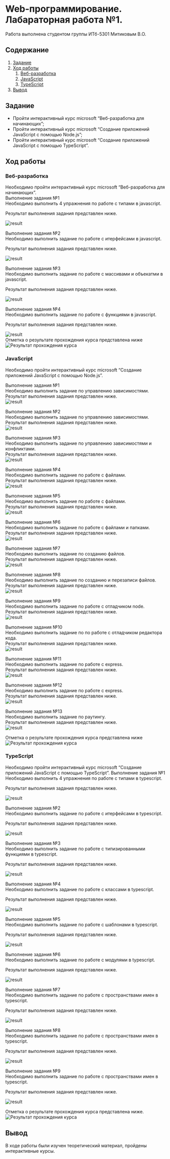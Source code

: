 # Web-программирование. Лабараторная работа №1.

Работа выполнена студентом группы ИТб-5301 Митиковым В.О.

## Содержание
1. [Задание](#задание)
2. [Ход работы](#ход-работы)
	1. [Веб-разработка](#веб-разработка)
	2. [JavaScript](#javascript)
	3. [TypeScript](#typescript)
3. [Вывод](#вывод)

## Задание
- Пройти интерактивный курс microsoft “Веб-разработка для начинающих”;
- Пройти интерактивный курс microsoft “Создание приложений JavaScript с помощью Node.js”;
- Пройти интерактивный курс microsoft “Создание приложений JavaScript с помощью TypeScript”.
## Ход работы  

### Веб-разработка  
Необходимо пройти интерактивный курс microsoft “Веб-разработка для начинающих”.  
Выполнение задания №1  
Необходимо выполнить 4 упражнения по работе с типами в javascript.  

Результат выполнения задания представлен ниже.  

![result](./pics/wp-1/r-w-1.png)  

Выполнение задания №2  
Необходимо выполнить задание по работе с итерфейсами в javascript.

Результат выполнения задания представлен ниже.  

![result](./pics/wp-1/r-w-2.png)  

Выполнение задания №3  
Необходимо выполнить задание по работе с массивами и объекатми в javascript.

Результат выполнения задания представлен ниже.  

![result](./pics/wp-1/r-w-3.png)  

Выполнение задания №4  
Необходимо выполнить задание по работе с функциями в javascript.

Результат выполнения задания представлен ниже.  

![result](./pics/wp-1/r-w-4.png)  
Отметка о результате прохождения курса представлена ниже  
![Результат прохождения курса](./pics/wp-1/113.png)  


### JavaScript
Необходимо пройти интерактивный курс microsoft “Создание приложений JavaScript с помощью Node.js”.  

Выполнение задания №1  
Необходимо выполнить задание по управлению зависимостями.  
Результат выполнения задания представлен ниже.  
![result](./pics/wp-1/n-3.png)  

Выполнение задания №2  
Необходимо выполнить задание по управлению зависимостями.  
Результат выполнения задания представлен ниже.  
![result](./pics/wp-1/n-5.png)  

Выполнение задания №3  
Необходимо выполнить задание по управлению зависимостями и конфликтами.  
Результат выполнения задания представлен ниже.  
![result](./pics/wp-1/n-7.png)  

Выполнение задания №4  
Необходимо выполнить задание по работе с файлами.  
Результат выполнения задания представлен ниже.  
![result](./pics/wp-1/n-f-1.png)  

Выполнение задания №5  
Необходимо выполнить задание по работе с файлами.  
Результат выполнения задания представлен ниже.  
![result](./pics/wp-1/n-f-2.png)  

Выполнение задания №6  
Необходимо выполнить задание по работе с файлами и папками.  
Результат выполнения задания представлен ниже.  
![result](./pics/wp-1/n-f-3.png)  

Выполнение задания №7  
Необходимо выполнить задание по созданию файлов.  
Результат выполнения задания представлен ниже.  
![result](./pics/wp-1/n-f-4.png)  

Выполнение задания №8  
Необходимо выполнить задание по созданию и перезаписи файлов.  
Результат выполнения задания представлен ниже.  
![result](./pics/wp-1/n-f-5.png)  

Выполнение задания №9  
Необходимо выполнить задание по работе с отладчиком node.  
Результат выполнения задания представлен ниже.  
![result](./pics/wp-1/n-d.png)  

Выполнение задания №10  
Необходимо выполнить задание по по работе с отладчиком редактора кода.  
Результат выполнения задания представлен ниже.  
![result](./pics/wp-1/n-d-1.png)  

Выполнение задания №11  
Необходимо выполнить задание по работе с express.  
Результат выполнения задания представлен ниже.  
![result](./pics/wp-1/n-h-1.png)  

Выполнение задания №12  
Необходимо выполнить задание по работе с express.  
Результат выполнения задания представлен ниже.  
![result](./pics/wp-1/n-h-2.png)  

Выполнение задания №13  
Необходимо выполнить задание по раутингу.  
Результат выполнения задания представлен ниже.  
![result](./pics/wp-1/n-h-3.png)  

Отметка о результате прохождения курса представлена ниже  
![Результат прохождения курса](./pics/wp-1/114.png)  

### TypeScript
Необходимо пройти интерактивный курс microsoft “Создание приложений JavaScript с помощью TypeScript”.
Выполнение задания №1  
Необходимо выполнить 4 упражнения по работе с типами в typescript.  

Результат выполнения задания представлен ниже.  

![result](./pics/wp-1/t-1.png)  

Выполнение задания №2  
Необходимо выполнить задание по работе с итерфейсами в typescript.

Результат выполнения задания представлен ниже.  

![result](./pics/wp-1/t-2.png)  

Выполнение задания №3  
Необходимо выполнить задание по работе с типизированными функциями в typescript.

Результат выполнения задания представлен ниже.  

![result](./pics/wp-1/t-3.png)  

Выполнение задания №4  
Необходимо выполнить задание по работе с классами в typescript.

Результат выполнения задания представлен ниже.  

![result](./pics/wp-1/t-6.png)  

Выполнение задания №5  
Необходимо выполнить задание по работе с шаблонами в typescript.
 
Результат выполнения задания представлен ниже.  

![result](./pics/wp-1/t-8.png)  

Выполнение задания №6  
Необходимо выполнить задание по работе с модулями в typescript.

Результат выполнения задания представлен ниже.  

![result](./pics/wp-1/t-10.png)  

Выполнение задания №7  
Необходимо выполнить задание по работе с пространствами имен в typescript.

Результат выполнения задания представлен ниже.  

![result](./pics/wp-1/t-12.png)  


Выполнение задания №8  
Необходимо выполнить задание по работе с пространствами имен в typescript.

Результат выполнения задания представлен ниже.  

![result](./pics/wp-1/t-13.png)  


Выполнение задания №9  
Необходимо выполнить задание по работе с пространствами имен в typescript.

Результат выполнения задания представлен ниже.  

![result](./pics/wp-1/t-15.png)  


Отметка о результате прохождения курса представлена ниже.  
![Результат прохождения курса](./pics/wp-1/124.png)
## Вывод
В ходе работы были изучен теоретический материал, пройдены интерактивные курсы.
